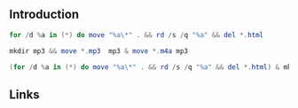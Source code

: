 ## Introduction


```powershell
for /d %a in (*) do move "%a\*" . && rd /s /q "%a" && del *.html
```

```powershell
mkdir mp3 && move *.mp3  mp3 & move *.m4a mp3
```


```powershell
(for /d %a in (*) do move "%a\*" . && rd /s /q "%a" && del *.html) & mkdir mp3 && move *.mp3  mp3 & move *.m4a mp3
```


## Links


